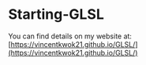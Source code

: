 # Starting-GLSL
You can find details on my website at:
[https://vincentkwok21.github.io/GLSL/](https://vincentkwok21.github.io/GLSL/)
